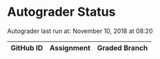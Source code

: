 # Autograder Status
Autograder last run at: November 10, 2018 at 08:20

| GitHub ID | Assignment | Graded Branch |
|-----------|------------|---------------|
